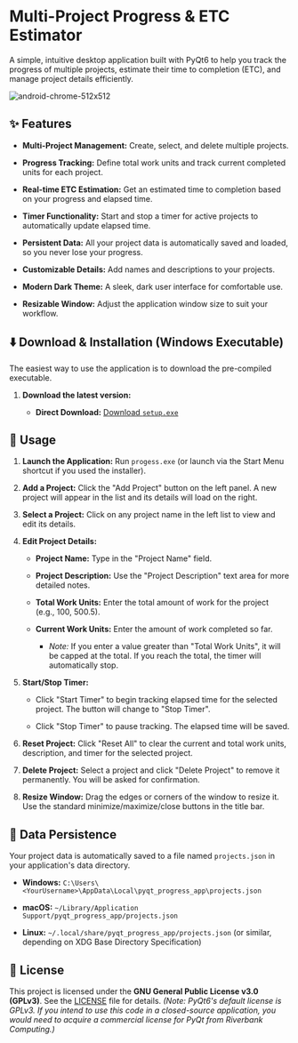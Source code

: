 

# Multi-Project Progress & ETC Estimator

A simple, intuitive desktop application built with PyQt6 to help you track the progress of multiple projects, estimate their time to completion (ETC), and manage project details efficiently.

![android-chrome-512x512](https://github.com/user-attachments/assets/d3bacefc-90e8-48ae-a45d-40f057b5c273)


## ✨ Features

* **Multi-Project Management:** Create, select, and delete multiple projects.

* **Progress Tracking:** Define total work units and track current completed units for each project.

* **Real-time ETC Estimation:** Get an estimated time to completion based on your progress and elapsed time.

* **Timer Functionality:** Start and stop a timer for active projects to automatically update elapsed time.

* **Persistent Data:** All your project data is automatically saved and loaded, so you never lose your progress.

* **Customizable Details:** Add names and descriptions to your projects.

* **Modern Dark Theme:** A sleek, dark user interface for comfortable use.

* **Resizable Window:** Adjust the application window size to suit your workflow.

## ⬇️ Download & Installation (Windows Executable)

The easiest way to use the application is to download the pre-compiled executable.

1.  **Download the latest version:**

    * **Direct Download:** [Download `setup.exe` ](YOUR_DOWNLOAD_LINK_HERE)

## 🚀 Usage

1.  **Launch the Application:** Run `progess.exe` (or launch via the Start Menu shortcut if you used the installer).

2.  **Add a Project:** Click the "Add Project" button on the left panel. A new project will appear in the list and its details will load on the right.

3.  **Select a Project:** Click on any project name in the left list to view and edit its details.

4.  **Edit Project Details:**

    * **Project Name:** Type in the "Project Name" field.

    * **Project Description:** Use the "Project Description" text area for more detailed notes.

    * **Total Work Units:** Enter the total amount of work for the project (e.g., 100, 500.5).

    * **Current Work Units:** Enter the amount of work completed so far.

        * *Note:* If you enter a value greater than "Total Work Units", it will be capped at the total. If you reach the total, the timer will automatically stop.

5.  **Start/Stop Timer:**

    * Click "Start Timer" to begin tracking elapsed time for the selected project. The button will change to "Stop Timer".

    * Click "Stop Timer" to pause tracking. The elapsed time will be saved.

6.  **Reset Project:** Click "Reset All" to clear the current and total work units, description, and timer for the selected project.

7.  **Delete Project:** Select a project and click "Delete Project" to remove it permanently. You will be asked for confirmation.

8.  **Resize Window:** Drag the edges or corners of the window to resize it. Use the standard minimize/maximize/close buttons in the title bar.

## 💾 Data Persistence

Your project data is automatically saved to a file named `projects.json` in your application's data directory.

* **Windows:** `C:\Users\<YourUsername>\AppData\Local\pyqt_progress_app\projects.json`

* **macOS:** `~/Library/Application Support/pyqt_progress_app/projects.json`

* **Linux:** `~/.local/share/pyqt_progress_app/projects.json` (or similar, depending on XDG Base Directory Specification)

## 📜 License

This project is licensed under the **GNU General Public License v3.0 (GPLv3)**. See the [LICENSE](LICENSE) file for details.
*(Note: PyQt6's default license is GPLv3. If you intend to use this code in a closed-source application, you would need to acquire a commercial license for PyQt from Riverbank Computing.)*
